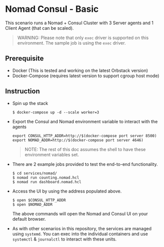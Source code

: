 # Nomad Consul - Basic

This scenario runs a Nomad + Consul Cluster with 3 Server agents and 1 Client Agent (that can be scaled).

> WARNING: Please note that only `exec` driver is supported on this environment. The sample job is using the `exec` driver. 

## Prerequisite

* Docker (This is tested and working on the latest Orbstack version)
* Docker-Compose (requires latest version to support cgroup host mode)


## Instruction

* Spin up the stack

    ```
    $ docker-compose up -d --scale worker=3
    ```
    
* Export the Consul and Nomad environment variable to interact with the agents

    ```
    export CONSUL_HTTP_ADDR=http://$(docker-compose port server 8500)
    export NOMAD_ADDR=http://$(docker-compose port server 4646)
    ```

    > NOTE: The rest of this doc assumes the shell to have these environment variables set.

* There are 2 example jobs provided to test the end-to-end functionality.

    ```
    $ cd services/nomad/
    $ nomad run counting.nomad.hcl
    $ nomad run dashboard.nomad.hcl
    ```

* Access the UI by using the address populated above.

    ```
    $ open $CONSUL_HTTP_ADDR
    $ open $NOMAD_ADDR
    ```

    The above commands will open the Nomad and Consul UI on your default browser.

* As with other scenarios in this repository, the services are managed using `systemd`. You can exec into the individual containers and use `systemctl` & `journalctl` to interact with these units.